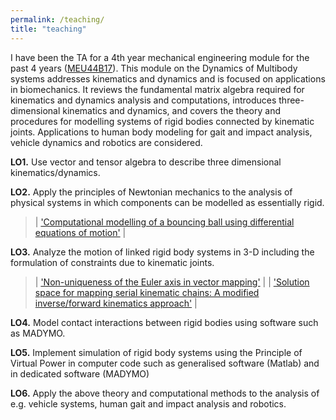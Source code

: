 ```yaml
---
permalink: /teaching/
title: "teaching"
---
```



I have been the TA for a 4th year mechanical engineering module for the past 4 years (<a href="https://www.tcd.ie/Engineering/assets/module-descriptors/ss/MEU44B17.pdf" target="_blank">MEU44B17</a>). This module on the Dynamics of Multibody systems addresses kinematics and dynamics and is focused on applications in biomechanics. It reviews the fundamental matrix algebra required for kinematics and dynamics analysis and computations, introduces three-dimensional kinematics and dynamics, and covers the theory and procedures for modelling systems of rigid bodies connected by kinematic joints. Applications to human body modeling for gait and impact analysis, vehicle dynamics and robotics are considered.

**LO1.** Use vector and tensor algebra to describe three dimensional kinematics/dynamics.

**LO2.** Apply the principles of Newtonian mechanics to the analysis of physical systems in which components can be modelled as essentially rigid.

> | <a href="https://kevgildea.github.io/blog/EOM-contact-modelling/" target="_blank">'Computational modelling of a bouncing ball using differential equations of motion'</a> |

**LO3.** Analyze the motion of linked rigid body systems in 3-D including the formulation of constraints due to kinematic joints.

> | <a href="https://kevgildea.github.io/blog/Euler-Axis-Vector-Mapping/" target="_blank">'Non-uniqueness of the Euler axis in vector mapping'</a> |
> | <a href="https://kevgildea.github.io/blog/Kinematic-Chain-Mapping/" target="_blank">'Solution space for mapping serial kinematic chains: A modified inverse/forward kinematics approach'</a> |

**LO4.** Model contact interactions between rigid bodies using software such as MADYMO.

**LO5.** Implement simulation of rigid body systems using the Principle of Virtual Power in computer code such as generalised software (Matlab) and in dedicated software (MADYMO)

**LO6.** Apply the above theory and computational methods to the analysis of e.g. vehicle systems, human gait and impact analysis and robotics.





